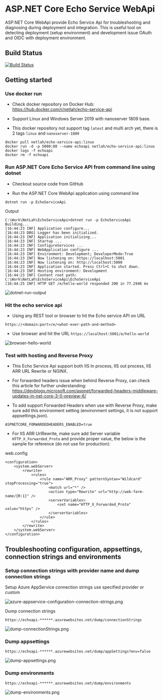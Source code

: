 # ASP.NET Core Echo Service WebApi

ASP.NET Core WebApi provide Echo Service Api for troubleshooting and diagnosing during deployment and integration. This is useful tool on detecting deployment (setup environment) and development issue OAuth and OIDC with deployment environment.

## Build Status

[![Build Status](https://img.shields.io/endpoint.svg?url=https%3A%2F%2Factions-badge.atrox.dev%2FNetLah%2FEchoServiceApi%2Fbadge%3Fref%3Dmain&style=flat)](https://actions-badge.atrox.dev/NetLah/EchoServiceApi/goto?ref=main)

## Getting started

### Use docker run

- Check docker repository on Docker Hub: https://hub.docker.com/r/netlah/echo-service-api

- Support Linux and Windows Server 2019 with nanoserver 1809 base.

- This docker repository not support tag `latest` and multi arch yet, there is 2 tags `linux` and `nanoserver-1809`

```
docker pull netlah/echo-service-api:linux
docker run -d -p 5000:80 --name echoapi netlah/echo-service-api:linux
docker logs -f echoapi
docker rm -f echoapi
```

### Run ASP.NET Core Echo Service API from command line using dotnet

- Checkout source code from GitHub

- Run the ASP.NET Core WebApi application using command line

```
dotnet run -p EchoServiceApi
```

Output

```
C:\Work\NetLah\EchoServiceApi>dotnet run -p EchoServiceApi
Building...
[16:44:23 INF] Application configure...
[16:44:23 DBG] Logger has been initialized.
[16:44:23 INF] Application initializing...
[16:44:23 INF] Startup ...
[16:44:23 INF] ConfigureServices ...
[16:44:23 INF] WebApplication configure ...
[16:44:23 INF] Environment: Development; DeveloperMode:True
[16:44:23 INF] Now listening on: https://localhost:5001
[16:44:23 INF] Now listening on: http://localhost:5000
[16:44:23 INF] Application started. Press Ctrl+C to shut down.
[16:44:23 INF] Hosting environment: Development
[16:44:23 INF] Content root path: C:\Work\NetLah\EchoServiceApi\EchoServiceApi
[16:44:25 INF] HTTP GET /e/hello-world responded 200 in 77.2946 ms
```

![dotnet-run-output](https://raw.githubusercontent.com/NetLah/EchoServiceApi/main/docs/dotnet-run-output.png)

### Hit the echo service api

- Using any REST tool or browser to hit the Echo service API on URL

```
https://<domain:port>/e/<what-ever-path-and-method>
```

- Use browser and hit the URL `https://localhost:5001/e/hello-world`

![browser-hello-world](https://raw.githubusercontent.com/NetLah/EchoServiceApi/main/docs/browser-hello-world.png)

### Test with hosting and Reverse Proxy

- This Echo Service Api support both IIS In process, IIS out process, IIS ARR URL Rewrite or NGINX.

- For forwarded headers issue when behind Reverse Proxy, can check this article for further understanding: https://devblogs.microsoft.com/aspnet/forwarded-headers-middleware-updates-in-net-core-3-0-preview-6/

- To add support Forwarded Headers when use with Reverse Proxy, make sure add this environment setting (environment settings, it is not support appsettings.json).

```
ASPNETCORE_FORWARDEDHEADERS_ENABLED=true
```

- For IIS ARR UrlRewrite, make sure add Server variable `HTTP_X_Forwarded_Proto` and provide proper value, the below is the sample for reference (do not use for production):

web.config

```
<configuration>
    <system.webServer>
        <rewrite>
            <rules>
                <rule name="ARR_Proxy" patternSyntax="Wildcard" stopProcessing="true">
                    <match url="*" />
                    <action type="Rewrite" url="http://web-farm-name/{R:1}" />
                    <serverVariables>
                        <set name="HTTP_X_Forwarded_Proto" value="https" />
                    </serverVariables>
                </rule>
            </rules>
        </rewrite>
    </system.webServer>
</configuration>
```

## Troubleshooting configuration, appsettings, connection strings and environments

### Setup connection strings with provider name and dump connection strings

Setup Azure AppService connection strings use specified provider or custom

![azure-appservice-configuration-connection-strings.png](https://raw.githubusercontent.com/NetLah/EchoServiceApi/main/docs/azure-appservice-configuration-connection-strings.png)

Dump connection strings

```
https://echoapi-******.azurewebsites.net/dump/connectionStrings
```

![dump-connectionStrings.png](https://raw.githubusercontent.com/NetLah/EchoServiceApi/main/docs/dump-connectionStrings.png)

### Dump appsettings

```
https://echoapi-******.azurewebsites.net/dump/appSettings?env=false
```

![dump-appsettings.png](https://raw.githubusercontent.com/NetLah/EchoServiceApi/main/docs/dump-appsettings.png)

### Dump environments

```
https://echoapi-******.azurewebsites.net/dump/environments
```

![dump-environments.png](https://raw.githubusercontent.com/NetLah/EchoServiceApi/main/docs/dump-environments.png)

